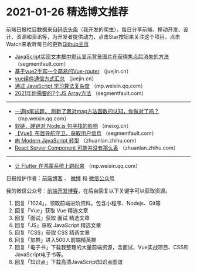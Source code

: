 # 2021-01-26 精选博文推荐

前端日报栏目数据来自[码农头条](http://hao.caibaojian.com.cn/)（我开发的爬虫），每日分享前端、移动开发、设计、资源和资讯等，为开发者提供动力，点击Star按钮来关注这个项目，点击Watch来收听每日的更新[Github主页](https://github.com/kujian/frontendDaily)
* [JavaScript实现文本框中默认显示背景图片在获得焦点后消失的方法](https://segmentfault.com/a/1190000039086441) （segmentfault.com）
* [基于vue2手写一个简易的Vue-router](https://juejin.cn/post/6921635741978066957) （juejin.cn）
* [vue组件通信方式汇总](https://juejin.cn/post/6921636721310466055) （juejin.cn）
* [通过 JavaScript 学习算法复杂度](https://mp.weixin.qq.com/s?__biz=MzI3NzIzMDY0NA==&mid=2247497925&idx=1&sn=91037cb16b933c7f5aa3b57892ace9d1) （mp.weixin.qq.com）
* [2021年你需要的7个JS Array方法](https://segmentfault.com/a/1190000039088345) （segmentfault.com）

***
* [一道js笔试题， 刷新了我对map方法函数的认知，你做对了吗？](https://mp.weixin.qq.com/s?__biz=MzU5NDM5MDg1Mw==&mid=2247490221&idx=1&sn=a68c062f6d72fdcccefc692532111218) （mp.weixin.qq.com）
* [软链、硬链对 Node.js 包寻找的影响](https://meixg.cn/2021/01/25/ln-nodejs/) （meixg.cn）
* [【Vue】布置导航守卫，获取用户信息](https://segmentfault.com/a/1190000039085995) （segmentfault.com）
* [向 Modern JavaScript 转型](https://zhuanlan.zhihu.com/p/345085461) （zhuanlan.zhihu.com）
* [React Server Component 可能并没有那么香](https://zhuanlan.zhihu.com/p/346532599) （zhuanlan.zhihu.com）

***
* [让 Flutter 在鸿蒙系统上跑起来](https://mp.weixin.qq.com/s/vTWZRaxvsOS_VRjfh6l4FQ#) （mp.weixin.qq.com）

日报维护作者：[前端博客](http://caibaojian.com.cn/) 、 [微博](http://weibo.com/kujian) 和 [微信公众号](https://open.weixin.qq.com/qr/code?username=caibaojian_com)

我的微信公众号：[前端开发博客](https://open.weixin.qq.com/qr/code?username=caibaojian_com)，在后台回复以下关键字可以获取资源。

1. 回复「1024」，领取前端进阶资料，包含小程序、Nodejs、Git等
2. 回复「Vue」获取 Vue 精选文章
3. 回复「面试」获取 面试 精选文章
4. 回复「JS」获取 JavaScript 精选文章
5. 回复「CSS」获取 CSS 精选文章
6. 回复「加群」进入500人前端精英群
7. 回复「电子书」下载我整理的大量前端资源，含面试、Vue实战项目、CSS和JavaScript电子书等。
8. 回复「知识点」下载高清JavaScript知识点图谱